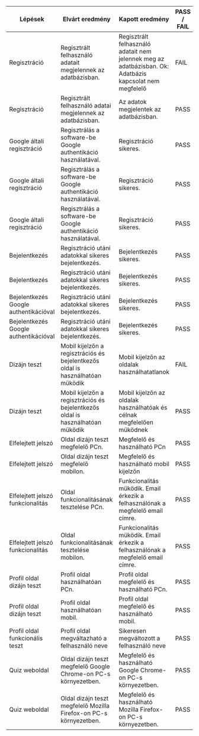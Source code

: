 | Lépések | Elvárt eredmény | Kapott eredmény| PASS / FAIL | Böngésző | Elvégezte | Dátum |
|---------|-----------------|----------------|----------|-----------|-----|-----|
| Regisztráció | Regisztrált felhasználó adatait megjelennek az adatbázisban. | Regisztrált felhasználó adatait nem jelennek meg az adatbázisban. Ok: Adatbázis kapcsolat nem megfelelő | FAIL | Google Chrome | Kikina Dominik | 2022.11.05. |
| Regisztráció | Regisztrált felhasználó adatai megjelennek az adatbázisban. | Az adatok megjelentek az adatbázisban. | PASS | Google Chrome | Kikina Dominik | 2022.11.07. |
| Google általi regisztráció | Regisztrálás a software-be Google authentikáció használatával. |Regisztráció sikeres. | PASS | Google Chrome | Kikina Dominik | 2022.11.07. | 
| Google általi regisztráció | Regisztrálás a software-be Google authentikáció használatával. |Regisztráció sikeres. | PASS | Mozilla Firefox | Kikina Dominik | 2022.11.07. | 
| Google általi regisztráció | Regisztrálás a software-be Google authentikáció használatával. |Regisztráció sikeres. | PASS | Google Chrome (mobil) | Kikina Dominik | 2022.11.07. | 
| Bejelentkezés | Regisztráció utáni adatokkal sikeres bejelentkezés.  | Bejelentkezés sikeres. | PASS | Google Chrome | Kikina Dominik | 2022.11.14. | 
| Bejelentkezés | Regisztráció utáni adatokkal sikeres bejelentkezés.  | Bejelentkezés sikeres. | PASS | Google Chrome(mobil) | Kikina Dominik | 2022.11.14. | 
| Bejelentkezés Google authentikációval | Regisztráció utáni adatokkal sikeres bejelentkezés.  | Bejelentkezés sikeres. | PASS | Google Chrome | Kikina Dominik | 2022.11.15. | 
| Bejelentkezés Google authentikációval | Regisztráció utáni adatokkal sikeres bejelentkezés.  | Bejelentkezés sikeres. | PASS | Google Chrome(mobil) | Kikina Dominik | 2022.11.15. | 
| Dizájn teszt | Mobil kijelzőn a regisztrációs és bejelentkezős oldal is használhatóan müködik| Mobil kijelzőn az oldalak használhatatlanok | FAIL | Google Chrome (mobil) | Kikina Dominik | 2022.11.17. |
| Dizájn teszt | Mobil kijelzőn a regisztrációs és bejelentkezős oldal is használhatóan müködik| Mobil kijelzőn az oldalak használhatóak és célnak megfelelően müködnek | PASS | Google Chrome (mobil) | Kikina Dominik | 2022.11.18. |
| Elfelejtett jelszó | Oldal dizájn teszt megfelelő PCn. | Megfelelő és használható PCn | PASS | Google Chrome | Kikina Dominik | 2022.11. 25. | 
| Elfelejtett jelszó | Oldal dizájn teszt megfelelő mobilon. | Megfelelő és használható mobil kijelzőn | PASS | Google Chrome(mobil) | Kikina Dominik | 2022.11. 27. |
| Elfelejtett jelszó funkcionalitás| Oldal funkcionalitásának tesztelése PCn. | Funkcionalitás müködik. Email érkezik a felhasználónak a megfelelő email címre.   | PASS | Google Chrome | Kikina Dominik | 2022.11. 28. |  
| Elfelejtett jelszó funkcionalitás| Oldal funkcionalitásának tesztelése mobilon. | Funkcionalitás müködik. Email érkezik a felhasználónak a megfelelő email címre.   | PASS | Google Chrome(mobil) | Kikina Dominik | 2022.11. 28. |
| Profil oldal dizájn teszt | Profil oldal használhatóan PCn. | Profil oldal megfelelő és használható PCn. | PASS | Google Chrome | Kikina Dominik | 2022.12.02. | 
| Profil oldal dizájn teszt | Profil oldal használhatóan mobil. | Profil oldal megfelelő és használható mobil. | PASS | Google Chrome(mobil) | Kikina Dominik | 2022.12.02. | 
|Profil oldal funkcionális teszt | Profil oldal megváltazható a felhasználó neve | Sikeresen megváltozott a felhasználó neve | PASS | Google Chrome | Kikina Dominik | 2022.12.03 |
| Quiz weboldal | Oldal dizájn teszt megfelelő Google Chrome-on PC-s környezetben. | Megfelelő és használható Google Chrome-on PC-s környezetben. | PASS | Google Chrome | Kriszt Dániel | 2022.12.04. |
| Quiz weboldal | Oldal dizájn teszt megfelelő Mozilla Firefox-on PC-s környezetben. | Megfelelő és használható Mozilla Firefox-on PC-s környezetben. | PASS | Mozilla Firefox | Kriszt Dániel | 2022.12.04. |